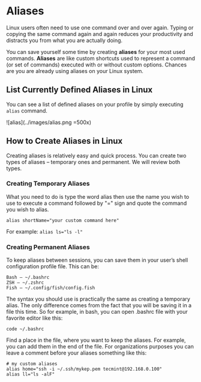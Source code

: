 # Aliases

Linux users often need to use one command over and over again. Typing or copying the same command again and again reduces your productivity and distracts you from what you are actually doing.

You can save yourself some time by creating **aliases** for your most used commands. **Aliases** are like custom shortcuts used to represent a command (or set of commands) executed with or without custom options. Chances are you are already using aliases on your Linux system.

## List Currently Defined Aliases in Linux
You can see a list of defined aliases on your profile by simply executing `alias` command.

![alias](../images/alias.png =500x)

## How to Create Aliases in Linux

Creating aliases is relatively easy and quick process. You can create two types of aliases – temporary ones and permanent. We will review both types.

### Creating Temporary Aliases
What you need to do is type the word alias then use the name you wish to use to execute a command followed by "=" sign and quote the command you wish to alias.

`alias shortName="your custom command here"`

For example:
`alias ls="ls -l"`

### Creating Permanent Aliases

To keep aliases between sessions, you can save them in your user’s shell configuration profile file. This can be:

```
Bash – ~/.bashrc
ZSH – ~/.zshrc
Fish – ~/.config/fish/config.fish
```

The syntax you should use is practically the same as creating a temporary alias. The only difference comes from the fact that you will be saving it in a file this time. So for example, in bash, you can open .bashrc file with your favorite editor like this:

`code ~/.bashrc`

Find a place in the file, where you want to keep the aliases. For example, you can add them in the end of the file. For organizations purposes you can leave a comment before your aliases something like this:

```
# my custom aliases
alias home="ssh -i ~/.ssh/mykep.pem tecmint@192.168.0.100"
alias ll="ls -alF"
```
